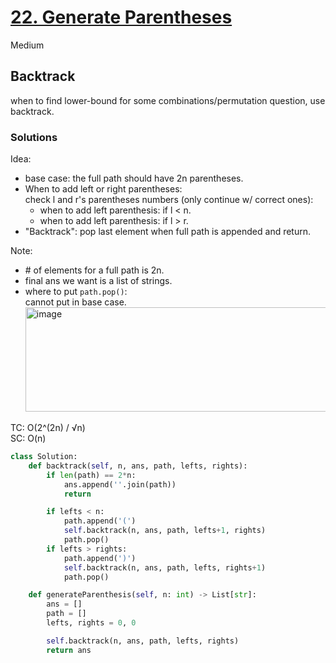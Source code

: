 # [22. Generate Parentheses](https://leetcode.com/problems/generate-parentheses/description/?envType=study-plan-v2&envId=top-interview-150)

Medium

## Backtrack
when to find lower-bound for some combinations/permutation question, use backtrack.

### Solutions

Idea:
- base case: the full path should have 2n parentheses.
- When to add left or right parentheses:\
  check l and r's parentheses numbers (only continue w/ correct ones):
  - when to add left parenthesis: if l < n.
  - when to add left parenthesis: if l > r.
- "Backtrack": pop last element when full path is appended and return.

Note: 
- \# of elements for a full path is 2n. 
- final ans we want is a list of strings.
- where to put `path.pop()`:\
  cannot put in base case.\
  <img width="769" height="167" alt="image" src="https://github.com/user-attachments/assets/c8963ffc-09ba-4691-a0f4-0a2d24db5916" />


TC: O(2^(2n) / √n) \
SC: O(n)

```python
class Solution:
    def backtrack(self, n, ans, path, lefts, rights):
        if len(path) == 2*n:
            ans.append(''.join(path))
            return

        if lefts < n:
            path.append('(')
            self.backtrack(n, ans, path, lefts+1, rights)
            path.pop()
        if lefts > rights:
            path.append(')')
            self.backtrack(n, ans, path, lefts, rights+1)
            path.pop()

    def generateParenthesis(self, n: int) -> List[str]:
        ans = []
        path = []
        lefts, rights = 0, 0

        self.backtrack(n, ans, path, lefts, rights)
        return ans
```
